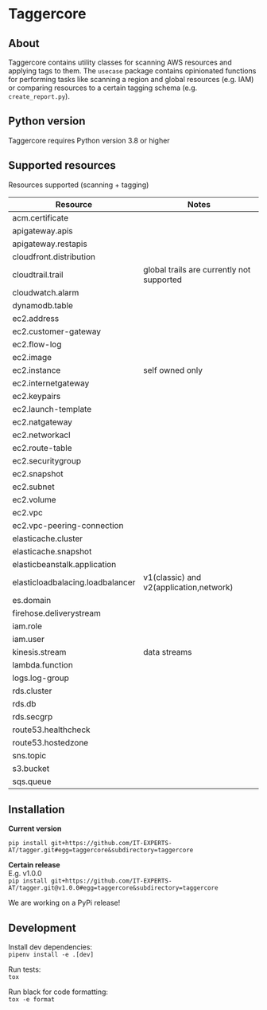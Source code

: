 # Taggercore

## About
Taggercore contains utility classes for scanning AWS resources and applying tags to them.
The `usecase` package contains opinionated functions for performing tasks like scanning a region and global resources (e.g. IAM) or comparing resources to a certain tagging schema (e.g. `create_report.py`).
## Python version
Taggercore requires Python version 3.8 or higher
## Supported resources
Resources supported (scanning + tagging)

|Resource|Notes|
|---|---|
|	acm.certificate	|		|
|	apigateway.apis	|		|
|	apigateway.restapis	|		|
|	cloudfront.distribution	|		|
|	cloudtrail.trail	|global trails are currently not supported|
|	cloudwatch.alarm	|		|
|	dynamodb.table	|
|	ec2.address	|		|
|	ec2.customer-gateway	|		|
|	ec2.flow-log	|
|	ec2.image	|		|
|	ec2.instance	| self owned only
|	ec2.internetgateway	|		|
|	ec2.keypairs	|		|
|	ec2.launch-template	|		|
|	ec2.natgateway	|		|
|	ec2.networkacl	|		|
|	ec2.route-table	|		|
|	ec2.securitygroup	|		|
|	ec2.snapshot	|		|
|	ec2.subnet	|		|
|	ec2.volume	|		|
|	ec2.vpc	|		|
|	ec2.vpc-peering-connection	|
|	elasticache.cluster	|		|
|	elasticache.snapshot	|		|
|	elasticbeanstalk.application	|		|
|	elasticloadbalacing.loadbalancer	|	v1(classic) and v2(application,network)	|
|	es.domain	|
|	firehose.deliverystream	|		|
|	iam.role	|		|
|	iam.user	|		|
|	kinesis.stream	|	data streams	|
|	lambda.function	|
|	logs.log-group	|		|
|	rds.cluster	|
|	rds.db	|
|	rds.secgrp	|		|
|	route53.healthcheck	|
|	route53.hostedzone	|  
|	sns.topic	|		|
|	s3.bucket	|
|	sqs.queue	|
## Installation

**Current version**

`pip install git+https://github.com/IT-EXPERTS-AT/tagger.git#egg=taggercore&subdirectory=taggercore`

**Certain release**  
E.g. v1.0.0  
`pip install git+https://github.com/IT-EXPERTS-AT/tagger.git@v1.0.0#egg=taggercore&subdirectory=taggercore`  

We are working on a PyPi release!
## Development

Install dev dependencies:  
`pipenv install -e .[dev]`  

Run tests:  
`tox`

Run black for code formatting:  
`tox -e format`
